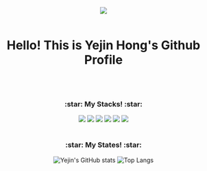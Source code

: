 <div align="center"><img src="https://capsule-render.vercel.app/api?type=rounded&color=ff8383&height=250&section=header&text=Yejin%20Hong's%20Profile&fontSize=60&fontColor=FFFCFC&fontAlignY=48&desc=iOS%20Developer&descAlignY=62&descAlign=70"/>
<br><br>
  <h1> Hello! This is Yejin Hong's Github Profile</h1>
<br><br>
  <h3> :star: My Stacks! :star: </h3>
   <img src="https://img.shields.io/badge/Swift-F05138?style=flat&logo=Swift&logoColor=white"/>
   <img src="https://img.shields.io/badge/Python-3776AB?style=flat&logo=Python&logoColor=white"/>
   <img src="https://img.shields.io/badge/Xcode-2478FF?style=flat&logo=Xcode&logoColor=white"/>
   <img src="https://img.shields.io/badge/Postman-FF6C37?style=flat&logo=Postman&logoColor=white"/>
   <img src="https://img.shields.io/badge/HTML-F05138"/>
   <img src="https://img.shields.io/badge/CSS-3669CF"/>
<br><br>
  <h3> :star: My States! :star: </h3>
  
![Yejin's GitHub stats](https://github-readme-stats.vercel.app/api?username=florence96&show_icons=true)
![Top Langs](https://github-readme-stats.vercel.app/api/top-langs/?username=florence96&layout=compact)
</div>
<!--
**florence96/florence96** is a ✨ _special_ ✨ repository because its `README.md` (this file) appears on your GitHub profile.

Here are some ideas to get you started:

- 🔭 I’m currently working on ...
- 🌱 I’m currently learning ...
- 👯 I’m looking to collaborate on ...
- 🤔 I’m looking for help with ...
- 💬 Ask me about ...
- 📫 How to reach me: ...
- 😄 Pronouns: ...
- ⚡ Fun fact: ...
-->
